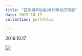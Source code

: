```yaml
---
title: "国乐相声协会2019年校庆聚餐"
date: 2019-10-17
collection: portfolio

---
```


2019.10.17

<img src="https://llddeddym.github.io/images/2019-10-17.jpg"/>